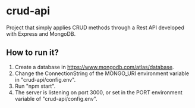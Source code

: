# crud-api
Project that simply applies CRUD methods through a Rest API developed with Express and MongoDB.

## How to run it?
1. Create a database in https://www.mongodb.com/atlas/database.
2. Change the ConnectionString of the MONGO_URI environment variable in "crud-api/config.env".
3. Run "npm start".
4. The server is listening on port 3000, or set in the PORT environment variable of "crud-api/config.env".
